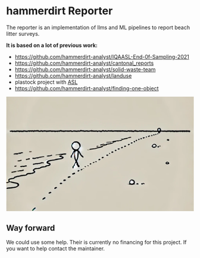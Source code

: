 # hammerdirt Reporter 

The reporter is an implementation of llms and ML pipelines to report beach litter surveys.



__It is based on a lot of previous work:__


* https://github.com/hammerdirt-analyst/IQAASL-End-0f-Sampling-2021
* https://github.com/hammerdirt-analyst/cantonal_reports
* https://github.com/hammerdirt-analyst/solid-waste-team
* https://github.com/hammerdirt-analyst/landuse
* plastock project with [ASL](https://asleman.org/)
* https://github.com/hammerdirt-analyst/finding-one-object

![hammerdirt](resources/goodimage.jpeg)


## Way forward

We could use some help. Their is currently no financing for this project. If you want to help contact the maintainer.

